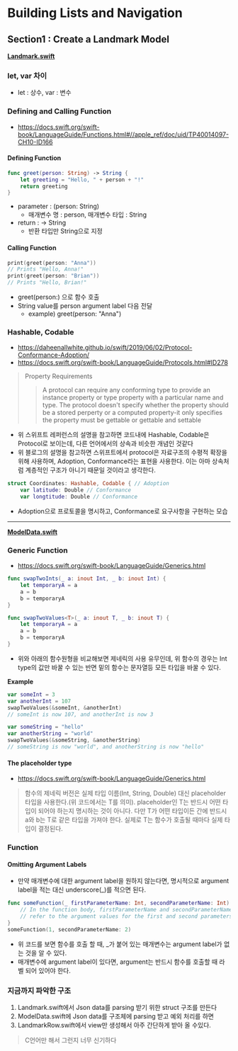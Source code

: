 # Building Lists and Navigation

## Section1 : Create a Landmark Model

[**Landmark.swift**](https://github.com/Kimjaeseop/study_swift/blob/main/BuildingListsAndNavigation/Complete/Landmarks/Model/Landmark.swift)
### let, var 차이
* let : 상수, var : 변수

### Defining and Calling Function

* https://docs.swift.org/swift-book/LanguageGuide/Functions.html#//apple_ref/doc/uid/TP40014097-CH10-ID166
#### Defining Function
```Swift
func greet(person: String) -> String {
	let greeting = "Hello, " + person + "!"
	return greeting
}
```

* parameter : (person: String)
	* 매개변수 명 : person, 매개변수 타입 : String
* return : -> String
	* 반환 타입만 String으로 지정

#### Calling Function
```Swift
print(greet(person: "Anna"))
// Prints "Hello, Anna!"
print(greet(person: "Brian"))
// Prints "Hello, Brian!"
```

* greet(person:) 으로 함수 호출
* String value를 person argument label 다음 전달
	* example) greet(person: "Anna")

### Hashable, Codable

* https://daheenallwhite.github.io/swift/2019/06/02/Protocol-Conformance-Adoption/
* https://docs.swift.org/swift-book/LanguageGuide/Protocols.html#ID278

> Property Requirements
>> A protocol can require any conforming type to provide an instance property or type property with a particular name and type. The protocol doesn't  specify whether the property should be a stored perperty or a computed property-it only specifies the property must be gettable or gettable and settable

* 위 스위프트 레퍼런스의 설명을 참고하면 코드내에 Hashable, Codable은 Protocol로 보이는데, 다른 언어에서의 상속과 비슷한 개념인 것같다
* 위 블로그의 설명을 참고하면 스위프트에서 protocol은 자료구조의 수평적 확장을 위해 사용하며, Adoption, Conformance라는 표현을 사용한다. 이는 아마 상속처럼 계층적인 구조가 아니기 때문일 것이라고 생각한다.
```Swift
struct Coordinates: Hashable, Codable { // Adoption
	var latitude: Double // Conformance
	var longtitude: Double // Conformance
```
* Adoption으로 프로토콜을 명시하고, Conformance로 요구사항을 구현하는 모습

----------------------------------------
[**ModelData.swift**](https://github.com/Kimjaeseop/study_swift/blob/main/BuildingListsAndNavigation/Complete/Landmarks/Model/ModelData.swift)

### Generic Function

* https://docs.swift.org/swift-book/LanguageGuide/Generics.html

```Swift
func swapTwoInts(_ a: inout Int, _ b: inout Int) {
	let temporaryA = a
	a = b
	b = temporaryA
}
```
```Swift
func swapTwoValues<T>(_ a: inout T, _ b: inout T) {
	let temporaryA = a
	a = b
	b = temporaryA
}
```

* 위와 아래의 함수원형을 비교해보면 제네릭의 사용 유무인데, 위 함수의 경우는 Int type의 값만 바꿀 수 있는 반면 밑의 함수는 문자열등 모든 타입을 바꿀 수 있다.

**Example**
```Swift
var someInt = 3
var anotherInt = 107
swapTwoValues(&someInt, &anotherInt)
// someInt is now 107, and anotherInt is now 3

var someString = "hello"
var anotherString = "world"
swapTwoValues(&someString, &anotherString)
// someString is now "world", and anotherString is now "hello"
```

#### The placeholder type
* https://docs.swift.org/swift-book/LanguageGuide/Generics.html
> 함수의 제네릭 버전은 실제 타입 이름(Int, String, Double) 대신 placeholder 타입을 사용한다.(위 코드에서는 T를 의미).
> placeholder인 T는 반드시 어떤 타입이 되어야 하는지 명시하는 것이 아니다. 다만 T가 어떤 타입이든 간에 반드시 a와 b는 T로 같은 타입을 가져야 한다.
> 실제로 T는 함수가 호출될 때마다 실제 타입이 결정된다.

### Function
#### Omitting Argument Labels

* 만약 매개변수에 대한 argument label을 원하지 않는다면, 명시적으로 argument label을 적는 대신 underscore(_)를 적으면 된다.

```Swift
func someFunction(_ firstParameterName: Int, secondParameterName: Int) {
	// In the function body, firstParameterName and secondParameterName
	// refer to the argument values for the first and second parameters.
}
someFunction(1, secondParameterName: 2)
```

* 위 코드를 보면 함수를 호출 할 때, _가 붙어 있는 매개변수는 argument label가 없는 것을 알 수 있다.
* 매개변수에 argument label이 있다면, argument는 반드시 함수를 호출할 때 라벨 되어 있어야 한다.

### 지금까지 파악한 구조
1. Landmark.swift에서 Json data를 parsing 받기 위한 struct 구조를 만든다
1. ModelData.swift에 Json data를 구조체에 parsing 받고 예외 처리를 하면
1. LandmarkRow.swift에서 view만 생성해서 아주 간단하게 받아 올 수있다.
> C언어만 해서 그런지 너무 신기하다 
